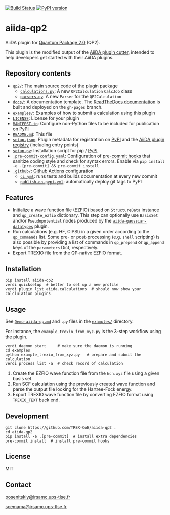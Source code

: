 [![Build Status](https://github.com/TREX-CoE/aiida-qp2/workflows/ci/badge.svg?branch=master)](https://github.com/q-posev/aiida-qp2/actions)
[![PyPI version](https://badge.fury.io/py/aiida-qp2.svg)](https://badge.fury.io/py/aiida-qp2)

# aiida-qp2

AiiDA plugin for [Quantum Package 2.0](https://github.com/QuantumPackage/qp2) (QP2).

This plugin is the modified output of the
[AiiDA plugin cutter](https://github.com/aiidateam/aiida-plugin-cutter),
intended to help developers get started with their AiiDA plugins.

## Repository contents

* [`qp2/`](qp2/): The main source code of the plugin package
  * [`calculations.py`](qp2/calculations.py): A new `QP2Calculation` `CalcJob` class
  * [`parsers.py`](qp2/parsers.py): A new `Parser` for the `QP2Calculation`
* [`docs/`](docs/): A documentation template. The [ReadTheDocs documentation](https://trex-coe.github.io/aiida-qp2/) is built and deployed on the `gh-pages` branch.
* [`examples/`](examples/): Examples of how to submit a calculation using this plugin
* [`LICENSE`](LICENSE): License for your plugin
* [`MANIFEST.in`](MANIFEST.in): Configure non-Python files to be included for publication on [PyPI](https://pypi.org/)
* [`README.md`](README.md): This file
* [`setup.json`](setup.json): Plugin metadata for registration on [PyPI](https://pypi.org/) and the [AiiDA plugin registry](https://aiidateam.github.io/aiida-registry/) (including entry points)
* [`setup.py`](setup.py): Installation script for pip / [PyPI](https://pypi.org/)
* [`.pre-commit-config.yaml`](.pre-commit-config.yaml): Configuration of [pre-commit hooks](https://pre-commit.com/) that sanitize coding style and check for syntax errors. Enable via `pip install -e .[pre-commit] && pre-commit install`
* [`.github/`](.github/): [Github Actions](https://github.com/features/actions) configuration
  * [`ci.yml`](.github/workflows/ci.yml): runs tests and builds documentation at every new commit
  * [`publish-on-pypi.yml`](.github/workflows/publish-on-pypi.yml): automatically deploy git tags to PyPI


## Features

* Initialize a wave function file (EZFIO) based on `StructureData` instance and `qp_create_ezfio` dictionary.
This step can optionally use `BasisSet` and/or `Pseudopotential` nodes produced by the
[`aiida-gaussian-datatypes`](https://github.com/addman2/aiida-gaussian-datatypes/tree/development_trvb) plugin.
* Run calculations (e.g. HF, CIPSI) in a given order according to the `qp_commands` list. Some pre- or post-processing (e.g. `shell` scripting) is also possible by providing a list of commands in `qp_prepend` or `qp_append` keys of the `parameters` Dict, respectively.
* Export TREXIO file from the QP-native EZFIO format.


## Installation

```shell
pip install aiida-qp2
verdi quicksetup  # better to set up a new profile
verdi plugin list aiida.calculations  # should now show your calclulation plugins
```

## Usage

 See [`Demo-aiida-qp.md`](examples/Demo-aiida-qp.md) and `.py` files in the [`examples/`](examples/) directory.

For instance, the `example_trexio_from_xyz.py` is the 3-step workflow using the plugin.

```shell
verdi daemon start     # make sure the daemon is running
cd examples
python example_trexio_from_xyz.py   # prepare and submit the calculation
verdi process list -a  # check record of calculation
```

1. Create the EZFIO wave function file from the `hcn.xyz` file using a given basis set.
2. Run SCF calculation using the previously created wave function and parse the output file looking for the Hartree-Fock energy.
3. Export TREXIO wave function file by converting EZFIO format using `TREXIO_TEXT` back end.


## Development

```shell
git clone https://github.com/TREX-CoE/aiida-qp2 .
cd aiida-qp2
pip install -e .[pre-commit]  # install extra dependencies
pre-commit install  # install pre-commit hooks
```

## License

MIT

## Contact

posenitskiy@irsamc.ups-tlse.fr

scemama@irsamc.ups-tlse.fr

